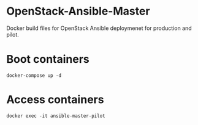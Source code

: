 # OpenStack-Ansible-Master

Docker build files for OpenStack Ansible deploymenet for production and pilot.

# Boot containers
`docker-compose up -d`

# Access containers
`docker exec -it ansible-master-pilot`
